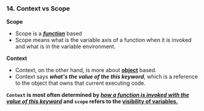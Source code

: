 ### 14. Context vs Scope

**Scope**

- Scope is a <ins>**_function_**</ins> based
- Scope means what is the variable axis of a function when it is invoked and what is in the variable environment.

**Context**

- Context, on the other hand, is more about <ins>**object**</ins> based.
- Context says **_what's the value of the this keyword_**, which is a reference to the object that owns that current executing code.

**`Context` is most often determined by <ins>_how a function is invoked with the value of this keyword_</ins> and `scope` refers to the <ins>visibility of variables.</ins>**
